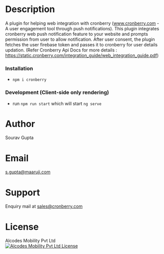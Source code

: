 
# Description
A plugin for helping web integration with cronberry (www.cronberry.com -  A user engagement tool through push notifications). 
This plugin integrates cronberry web push notification feature to your website and prompts permission from user to allow notification. 
After user consent, the plugin fetches the user firebase token and passes it to cronberry for user details updation.
(Refer Cronberry Api Docs for more details : https://static.cronberry.com/integration_guide/web_integration_guide.pdf)

### Installation
* `npm i cronberry`

### Development (Client-side only rendering)
* run `npm run start` which will start `ng serve`

# Author
Sourav Gupta

# Email
s.gupta@maaruji.com

# Support
Enquiry mail at sales@cronberry.com

# License
Alcodes Mobility Pvt Ltd \
[![Alcodes Mobility Pvt Ltd License](https://static.dev.cronberry.com/cronberry_images/cronberry-logo.png)](/LICENSE)


